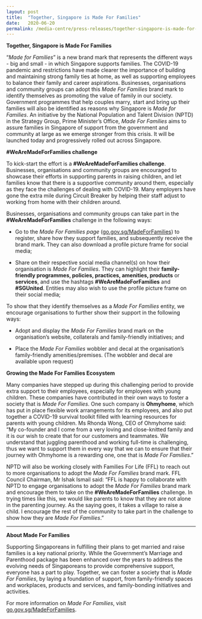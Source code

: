 ```yaml
---
layout: post
title:  "Together, Singapore is Made For Families"
date:   2020-06-20
permalink: /media-centre/press-releases/together-singapore-is-made-for-families/
---
```


**Together, Singapore is Made For Families**

“*Made for Families*” is a new brand mark that represents the different ways - big and small - in which Singapore supports families. The COVID-19 pandemic and restrictions have made clearer the importance of building and maintaining strong family ties at home, as well as supporting employees to balance their family and career aspirations. Businesses, organisations and community groups can adopt this *Made For Families* brand mark to identify themselves as promoting the value of family in our society. Government programmes that help couples marry, start and bring up their families will also be identified as reasons why Singapore is *Made for Families*. An initiative by the National Population and Talent Division (NPTD) in the Strategy Group, Prime Minister’s Office, *Made For Families* aims to assure families in Singapore of support from the government and community at large as we emerge stronger from this crisis. It will be launched today and progressively rolled out across Singapore.

**#WeAreMadeForFamilies challenge**

To kick-start the effort is a **#WeAreMadeForFamilies challenge**. Businesses, organisations and community groups are encouraged to showcase their efforts in supporting parents in raising children, and let families know that there is a supportive community around them, especially as they face the challenges of dealing with COVID-19. Many employers have gone the extra mile during Circuit Breaker by helping their staff adjust to working from home with their children around. 

Businesses, organisations and community groups can take part in the **#WeAreMadeForFamilies** challenge in the following ways:

* Go to the *Made For Families page* ([go.gov.sg/MadeForFamilies](https://www.go.gov.sg/MadeForFamilies)) to register, share how they support families, and subsequently receive the brand mark. They can also download a profile picture frame for social media; 

* Share on their respective social media channel(s) on how their organisation is *Made For Families*. They can highlight their **family-friendly programmes, policies, practices, amenities, products** or **services**, and use the hashtags **#WeAreMadeForFamilies** and **#SGUnited**. Entities may also wish to use the profile picture frame on their social media; 

To show that they identify themselves as a *Made For Families* entity, we encourage organisations to further show their support in the following ways:

* Adopt and display the *Made For Families* brand mark on the organisation’s website, collaterals and family-friendly initiatives; and 

* Place the *Made For Families* wobbler and decal at the organisation’s family-friendly amenities/premises. (The wobbler and decal are available upon request)

**Growing the Made For Families Ecosystem**
	
Many companies have stepped up during this challenging period to provide extra support to their employees, especially for employees with young children. These companies have contributed in their own ways to foster a society that is *Made For Families*. One such company is **Ohmyhome**, which has put in place flexible work arrangements for its employees, and also put together a COVID-19 survival toolkit filled with learning resources for parents with young children. Ms Rhonda Wong, CEO of Ohmyhome said: “My co-founder and I come from a very loving and close-knitted family and it is our wish to create that for our customers and teammates. We understand that juggling parenthood and working full-time is challenging, thus we want to support them in every way that we can to ensure that their journey with Ohmyhome is a rewarding one, one that is *Made For Families*.”

NPTD will also be working closely with Families For Life (FFL) to reach out to more organisations to adopt the *Made For Families* brand mark. FFL Council Chairman, Mr Ishak Ismail said: “FFL is happy to collaborate with NPTD to engage organisations to adopt the *Made For Families* brand mark and encourage them to take on the **#WeAreMadeForFamilies** challenge. In trying times like this, we would like parents to know that they are not alone in the parenting journey. As the saying goes, it takes a village to raise a child. I encourage the rest of the community to take part in the challenge to show how they are *Made For Families*.”

----------

**About Made For Families**

Supporting Singaporeans in fulfilling their plans to get married and raise families is a key national priority. While the Government’s Marriage and Parenthood package has been enhanced over the years to address the evolving needs of Singaporeans to provide comprehensive support, everyone has a part to play. Together, we can foster a society that is *Made For Families*, by laying a foundation of support, from family-friendly spaces and workplaces, products and services, and family-bonding initiatives and activities.  

For more information on *Made For Families*, visit [go.gov.sg/MadeForFamilies](https://www.go.gov.sg/MadeForFamilies).
